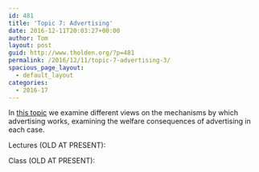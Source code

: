 ```yaml
---
id: 481
title: 'Topic 7: Advertising'
date: 2016-12-11T20:03:27+00:00
author: Tom
layout: post
guid: http://www.tholden.org/?p=481
permalink: /2016/12/11/topic-7-advertising-3/
spacious_page_layout:
  - default_layout
categories:
  - 2016-17
---
```

In [this topic](http://www.tholden.org/wp-content/uploads/2014/12/IO-2014-topic-7.pdf) we examine different views on the mechanisms by which advertising works, examining the welfare consequences of advertising in each case.

<div class="PDFcontainer">
  <div class="PDFelement">
  </div>
</div>

Lectures (OLD AT PRESENT):


  


Class (OLD AT PRESENT):